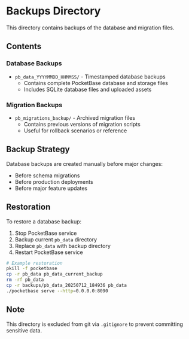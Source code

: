 # Backups Directory

This directory contains backups of the database and migration files.

## Contents

### Database Backups
- `pb_data_YYYYMMDD_HHMMSS/` - Timestamped database backups
  - Contains complete PocketBase database and storage files
  - Includes SQLite database files and uploaded assets

### Migration Backups
- `pb_migrations_backup/` - Archived migration files
  - Contains previous versions of migration scripts
  - Useful for rollback scenarios or reference

## Backup Strategy

Database backups are created manually before major changes:
- Before schema migrations
- Before production deployments
- Before major feature updates

## Restoration

To restore a database backup:

1. Stop PocketBase service
2. Backup current `pb_data` directory
3. Replace `pb_data` with backup directory
4. Restart PocketBase service

```bash
# Example restoration
pkill -f pocketbase
cp -r pb_data pb_data_current_backup
rm -rf pb_data
cp -r backups/pb_data_20250712_184936 pb_data
./pocketbase serve --http=0.0.0.0:8090
```

## Note

This directory is excluded from git via `.gitignore` to prevent committing sensitive data.